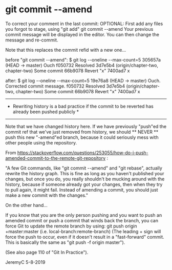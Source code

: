 # git commit --amend

To correct your comment in the last commit:
OPTIONAL: First add any files you forgot to stage, using "git add"
git commit --amend
Your previous commit message will be displayed in the editor. 
You can then change the message and re-commit. 

Note that this replaces the commit refid with a new one...

before "git commit --amend":
$ git log --oneline --max-count=5
305657a (HEAD -> master) Ouch
f050732 Resolved
3d7e5b4 (origin/chapter-two, chapter-two) Some commit
66b9078 Revert "x"
7400ad7 x

after:
$ git log --oneline --max-count=5
19e76a8 (HEAD -> master) Ouch. Corrected commit message.
f050732 Resolved
3d7e5b4 (origin/chapter-two, chapter-two) Some commit
66b9078 Revert "x"
7400ad7 x

*****************************************************************************************************
* Rewriting history is a bad practice if the commit to be reverted has already been pushed publicly *
*****************************************************************************************************

Note that we have changed history here. If we have previously "push"ed the commit ref that
we've just removed from history, we should ** NEVER ** push this new "-amend"ed branch, 
because it could seriously mess with other people using the repository. 

From https://stackoverflow.com/questions/253055/how-do-i-push-amended-commit-to-the-remote-git-repository :

"A few Git commands, like "git commit --amend" and "git rebase", actually rewrite the history 
graph. This is fine as long as you haven't published your changes, but once you do, you really 
shouldn't be mucking around with the history, because if someone already got your changes, then 
when they try to pull again, it might fail. Instead of amending a commit, you should just make 
a new commit with the changes."

On the other hand...

If you know that you are the only person pushing and you want to push an amended commit or push 
a commit that winds back the branch, you can force Git to update the remote branch by using:
git push origin +master:master		(i.e. local-branch:remote-branch)
(The leading + sign will force the push to occur, even if it doesn't result in a "fast-forward" commit.
This is basically the same as "git push -f origin master").

(See also page 110 of "Git In Practice").


JeremyC 5-8-2019
